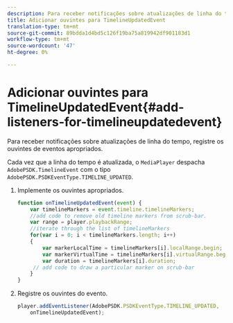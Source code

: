 ```yaml
---
description: Para receber notificações sobre atualizações de linha do tempo, registre os ouvintes de eventos apropriados.
title: Adicionar ouvintes para TimelineUpdatedEvent
translation-type: tm+mt
source-git-commit: 89bdda1d4bd5c126f19ba75a819942df901183d1
workflow-type: tm+mt
source-wordcount: '47'
ht-degree: 0%

---
```



# Adicionar ouvintes para TimelineUpdatedEvent{#add-listeners-for-timelineupdatedevent}

Para receber notificações sobre atualizações de linha do tempo, registre os ouvintes de eventos apropriados.

Cada vez que a linha do tempo é atualizada, o `MediaPlayer` despacha `AdobePSDK.TimelineEvent` com o tipo `AdobePSDK.PSDKEventType.TIMELINE_UPDATED`.
1. Implemente os ouvintes apropriados.

   ```js
   function onTimelineUpdatedEvent(event) { 
       var timelineMarkers = event.timeline.timelineMarkers; 
       //add code to remove old timeline markers from scrub-bar. 
       var range = player.playbackRange; 
       //iterate through the list of timelineMarkers 
       for(var i = 0; i < timelineMarkers.length; i++) 
       { 
           var markerLocalTime = timelineMarkers[i].localRange.begin; 
           var markerVirtualTime = timelineMarkers[i].virtualRange.begin; 
           var duration = timelineMarkers[i].duration; 
        // add code to draw a particular marker on scrub-bar 
       }      
   }
   ```

1. Registre os ouvintes do evento.

   ```js
   player.addEventListener(AdobePSDK.PSDKEventType.TIMELINE_UPDATED,  
       onTimelineUpdatedEvent);
   ```


